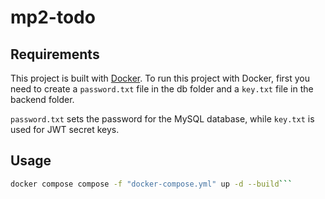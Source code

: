 # mp2-todo

## Requirements
This project is built with [Docker](https://www.docker.com/). To run this project with Docker, first you need to create a `password.txt` file in the db folder and a `key.txt` file in the backend folder.

`password.txt` sets the password for the MySQL database, while `key.txt` is used for JWT secret keys.

## Usage
```bash
docker compose compose -f "docker-compose.yml" up -d --build```